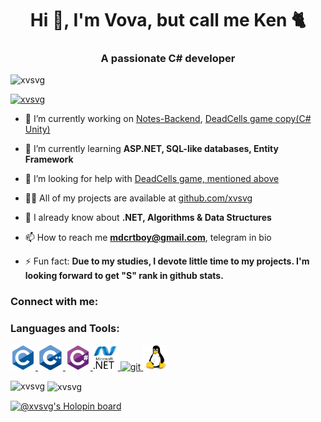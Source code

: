 <h1 align="center">Hi 👋, I'm Vova, but call me Ken 🐈</h1>
<h3 align="center">A passionate C# developer</h3>

<p align="left"> <img src="https://komarev.com/ghpvc/?username=xvsvg&label=Profile%20views&color=0e75b6&style=flat" alt="xvsvg" /> </p>

<p align="left"> <a href="https://github.com/ryo-ma/github-profile-trophy"><img src="https://github-profile-trophy.vercel.app/?username=xvsvg" alt="xvsvg" /></a> </p>

- 🔭 I’m currently working on [Notes-Backend](https://github.com/xvsvg/Notes-Backend), [DeadCells game copy(C# Unity)](https://github.com/AllCauchy-studio/project)

- 🌱 I’m currently learning **ASP.NET, SQL-like databases, Entity Framework**

- 🤝 I’m looking for help with [DeadCells game, mentioned above](https://github.com/AllCauchy-studio/project)

- 👨‍💻 All of my projects are available at [github.com/xvsvg](github.com/xvsvg)

- 💬 I already know about **.NET, Algorithms & Data Structures**

- 📫 How to reach me **mdcrtboy@gmail.com**, telegram in bio

- ⚡ Fun fact: **Due to my studies, I devote little time to my projects. I'm looking forward to get "S" rank in github stats.**

<h3 align="left">Connect with me:</h3>
<p align="left">
</p>

<h3 align="left">Languages and Tools:</h3>
<p align="left"> <a href="https://www.cprogramming.com/" target="_blank" rel="noreferrer"> <img src="https://raw.githubusercontent.com/devicons/devicon/master/icons/c/c-original.svg" alt="c" width="40" height="40"/> </a> <a href="https://www.w3schools.com/cpp/" target="_blank" rel="noreferrer"> <img src="https://raw.githubusercontent.com/devicons/devicon/master/icons/cplusplus/cplusplus-original.svg" alt="cplusplus" width="40" height="40"/> </a> <a href="https://www.w3schools.com/cs/" target="_blank" rel="noreferrer"> <img src="https://raw.githubusercontent.com/devicons/devicon/master/icons/csharp/csharp-original.svg" alt="csharp" width="40" height="40"/> </a> <a href="https://dotnet.microsoft.com/" target="_blank" rel="noreferrer"> <img src="https://raw.githubusercontent.com/devicons/devicon/master/icons/dot-net/dot-net-original-wordmark.svg" alt="dotnet" width="40" height="40"/> </a> <a href="https://git-scm.com/" target="_blank" rel="noreferrer"> <img src="https://www.vectorlogo.zone/logos/git-scm/git-scm-icon.svg" alt="git" width="40" height="40"/> </a> <a href="https://www.linux.org/" target="_blank" rel="noreferrer"> <img src="https://raw.githubusercontent.com/devicons/devicon/master/icons/linux/linux-original.svg" alt="linux" width="40" height="40"/> </a> </p>

<p><img align="left" src="https://github-readme-stats.vercel.app/api/top-langs?username=xvsvg&show_icons=true&locale=en&layout=compact" alt="xvsvg" /></p>

<p>&nbsp;<img align="center" src="https://github-readme-stats.vercel.app/api?username=xvsvg&show_icons=true&locale=en" alt="xvsvg" /></p>

[![@xvsvg's Holopin board](https://holopin.me/xvsvg)](https://holopin.io/@xvsvg)
